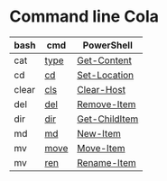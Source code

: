 # Command line Cola

|bash |cmd |PowerShell|
|---|---|---|
|cat|[type](https://docs.microsoft.com/windows-server/administration/windows-commands/type)|[Get-Content](https://docs.microsoft.com/powershell/module/Microsoft.PowerShell.Management/Get-Content)|
|cd|[cd](https://docs.microsoft.com/windows-server/administration/windows-commands/cd)|[Set-Location](https://docs.microsoft.com/powershell/module/Microsoft.PowerShell.Management/Set-Location)|
|clear|[cls](https://docs.microsoft.com/windows-server/administration/windows-commands/cls)|[Clear-Host](https://docs.microsoft.com/powershell/module/microsoft.powershell.core/functions/clear-host)|
|del|[del](https://docs.microsoft.com/windows-server/administration/windows-commands/del)|[Remove-Item](https://docs.microsoft.com/powershell/module/microsoft.powershell.management/remove-item)|
|dir|[dir](https://docs.microsoft.com/windows-server/administration/windows-commands/dir)|[Get-ChildItem](https://docs.microsoft.com/powershell/module/microsoft.powershell.management/get-childitem)|
|md|[md](https://docs.microsoft.com/windows-server/administration/windows-commands/md)|[New-Item](https://docs.microsoft.com/powershell/module/microsoft.powershell.management/new-item)|
|mv|[move](https://docs.microsoft.com/windows-server/administration/windows-commands/move)|[Move-Item](https://docs.microsoft.com/powershell/module/microsoft.powershell.management/move-item)|
|mv|[ren](https://docs.microsoft.com/windows-server/administration/windows-commands/ren)|[Rename-Item](https://docs.microsoft.com/powershell/module/microsoft.powershell.management/rename-item)|
